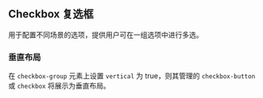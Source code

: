 <div class="demo-header">
<p class="overviewicon">
  <span class="wapi-form-radioboxgroup"/>
</p>

## Checkbox 复选框

<nova-uxlink widget-name="Selectgroup"></nova-uxlink>

用于配置不同场景的选项，提供用户可在一组选项中进行多选。
</div>

### 垂直布局

在 `checkbox-group` 元素上设置 `vertical` 为 true，则其管理的 `checkbox-button` 或 `checkbox` 将展示为垂直布局。

<nova-demo-view link="checkbox/vertical-checkbox"></nova-demo-view>

<br>
